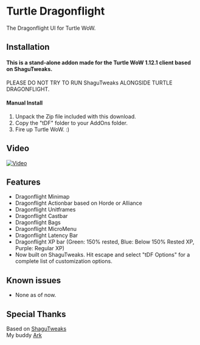 # Turtle Dragonflight
The Dragonflight UI for Turtle WoW.

## Installation
#### This is a stand-alone addon made for the Turtle WoW 1.12.1 client based on ShaguTweaks. 
PLEASE DO NOT TRY TO RUN ShaguTweaks ALONGSIDE TURTLE DRAGONFLIGHT.    

#### Manual Install
1. Unpack the Zip file included with this download.
2. Copy the "tDF" folder to your AddOns folder.
3. Fire up Turtle WoW. :)
   
## Video
[![Video](https://img.youtube.com/vi/TkdsL8XhiHE/maxresdefault.jpg)](https://www.youtube.com/watch?v=TkdsL8XhiHE&t=1145s)

## Features
- Dragonflight Minimap
- Dragonflight Actionbar based on Horde or Alliance
- Dragonflight Unitframes
- Dragonflight Castbar
- Dragonflight Bags
- Dragonflight MicroMenu
- Dragonflight Latency Bar
- Dragonflight XP bar (Green: 150% rested, Blue: Below 150% Rested XP, Purple: Regular XP)
- Now built on ShaguTweaks. Hit escape and select "tDF Options" for a complete list of customization options.

## Known issues
- None as of now.

## Special Thanks
Based on [ShaguTweaks](https://shagu.org/ShaguTweaks/)    
My buddy [Ark](https://github.com/CrimsonHollow/tDF-more-mods)
